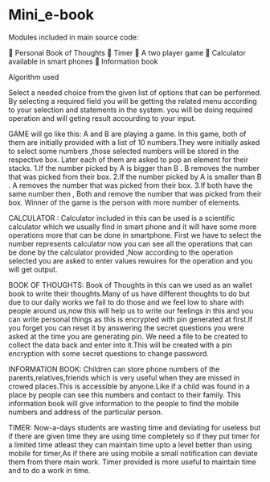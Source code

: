 # Mini_e-book

Modules included in main source code:

 Personal Book of Thoughts
 Timer
 A two player game
 Calculator available in smart phones
 Information book

Algorithm used

Select a needed choice from the given list of options that can be performed.
By selecting a required field you will be getting the related menu according to your selection and statements in the system.
you will be doing required operation and will geting result accourding to your input.

GAME will go like this:
A and B are playing a game. In this game, both of them are initially provided with a list of 10 numbers.They were initially asked to select some numbers ,those selected numbers will be stored in the respective box.
Later each of them are asked to pop an element for their stacks.
1.If the number picked by A is bigger than B . B removes the number that was picked from their box.
2.If the number picked by A is smaller than B . A removes the number that was picked from their box.
3.If both have the same number then , Both and remove the number that was picked from their box.
Winner of the game is the person with more number of elements.

CALCULATOR :
Calculator included in this can be used is a scientific calculator which we usually find in smart phone and it will have some more operations more that can be done in smartphone. First we have to select the number represents calculator now you can see all the operations that can be done by the calculator provided ,Now according to the operation selected you are asked to enter values rewuires for the operation and you will get output.

BOOK OF THOUGHTS:
Book of Thoughts in this can we used as an wallet book to write their thoughts.Many of us have different thoughts to do but due to our daily works we fail to do those and we feel low to share with people around us,now this will help us to write our feelings in this and you can write personal things as this is encrypted with pin generated at first.If you forget you can reset it by answering the secret questions you were asked at the time you are generating pin.
We need a file to be created to collect the data back and enter into it.This will be created with a pin encryption with some secret questions to change password.

INFORMATION BOOK:
Children can store phone numbers of the parents,relatives,friends which is very useful when they are missed in crowed places.This is accessible by anyone.Like if a child was found in a place by people can see this numbers and contact to their family.
This information book will give information to the people to find the mobile numbers and address of the particular person.

TIMER:
Now-a-days students are wasting time and deviating for useless but if there are given time they are using time completely so if they put timer for a limited time atleast they can maintain time upto a level better than using mobile for timer,As if there are using mobile a small notification can deviate them from there main work.
Timer provided is more useful to maintain time and to do a work in time.
